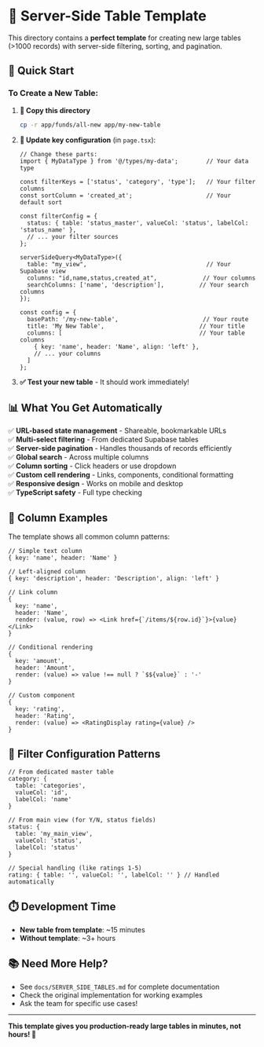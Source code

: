 # 🎯 Server-Side Table Template

This directory contains a **perfect template** for creating new large tables (>1000 records) with server-side filtering, sorting, and pagination.

## 🚀 Quick Start

### **To Create a New Table:**

1. **📁 Copy this directory**
   ```bash
   cp -r app/funds/all-new app/my-new-table
   ```

2. **🔧 Update key configuration** (in `page.tsx`):
   ```tsx
   // Change these parts:
   import { MyDataType } from '@/types/my-data';        // Your data type
   
   const filterKeys = ['status', 'category', 'type'];   // Your filter columns
   const sortColumn = 'created_at';                     // Your default sort
   
   const filterConfig = {
     status: { table: 'status_master', valueCol: 'status', labelCol: 'status_name' },
     // ... your filter sources
   };
   
   serverSideQuery<MyDataType>({
     table: "my_view",                                  // Your Supabase view
     columns: "id,name,status,created_at",             // Your columns
     searchColumns: ['name', 'description'],          // Your search columns
   });
   
   const config = {
     basePath: '/my-new-table',                        // Your route
     title: 'My New Table',                           // Your title
     columns: [                                       // Your table columns
       { key: 'name', header: 'Name', align: 'left' },
       // ... your columns
     ]
   };
   ```

3. **✅ Test your new table** - It should work immediately!

## 📊 What You Get Automatically

✅ **URL-based state management** - Shareable, bookmarkable URLs  
✅ **Multi-select filtering** - From dedicated Supabase tables  
✅ **Server-side pagination** - Handles thousands of records efficiently  
✅ **Global search** - Across multiple columns  
✅ **Column sorting** - Click headers or use dropdown  
✅ **Custom cell rendering** - Links, components, conditional formatting  
✅ **Responsive design** - Works on mobile and desktop  
✅ **TypeScript safety** - Full type checking  

## 🎨 Column Examples

The template shows all common column patterns:

```tsx
// Simple text column
{ key: 'name', header: 'Name' }

// Left-aligned column  
{ key: 'description', header: 'Description', align: 'left' }

// Link column
{ 
  key: 'name', 
  header: 'Name', 
  render: (value, row) => <Link href={`/items/${row.id}`}>{value}</Link> 
}

// Conditional rendering
{ 
  key: 'amount', 
  header: 'Amount', 
  render: (value) => value !== null ? `$${value}` : '-' 
}

// Custom component
{ 
  key: 'rating', 
  header: 'Rating', 
  render: (value) => <RatingDisplay rating={value} /> 
}
```

## 🔧 Filter Configuration Patterns

```tsx
// From dedicated master table
category: { 
  table: 'categories', 
  valueCol: 'id', 
  labelCol: 'name' 
}

// From main view (for Y/N, status fields)
status: { 
  table: 'my_main_view', 
  valueCol: 'status', 
  labelCol: 'status' 
}

// Special handling (like ratings 1-5)
rating: { table: '', valueCol: '', labelCol: '' } // Handled automatically
```

## ⏱️ Development Time

- **New table from template**: ~15 minutes
- **Without template**: ~3+ hours

## 📚 Need More Help?

- See `docs/SERVER_SIDE_TABLES.md` for complete documentation
- Check the original implementation for working examples
- Ask the team for specific use cases!

---

**This template gives you production-ready large tables in minutes, not hours! 🚀** 